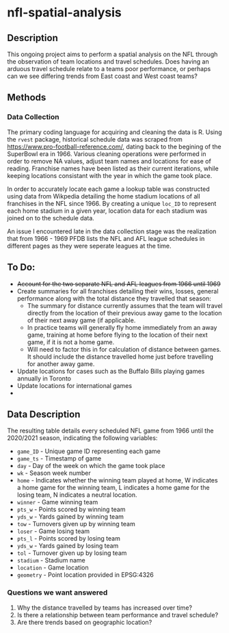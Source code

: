 # nfl-spatial-analysis

## Description

This ongoing project aims to perform a spatial analysis on the NFL through the observation of team locations and travel schedules. Does having an arduous travel schedule relate to a teams poor performance, or perhaps can we see differing trends from East coast and West coast teams?

## Methods

### Data Collection

The primary coding language for acquiring and cleaning the data is R. Using the `rvest` package, historical schedule data was scraped from https://www.pro-football-reference.com/, dating back to the begining of the SuperBowl era in 1966. Various cleaning operations were performed in order to remove NA values, adjust team names and locations for ease of reading. Franchise names have been listed as their current iterations, while keeping locations consistant with the year in which the game took place. 

In order to accurately locate each game a lookup table was constructed using data from Wikpedia detailing the home stadium locations of all franchises in the NFL since 1966. By creating a unique `loc_ID` to represent each home stadium in a given year, location data for each stadium was joined on to the schedule data. 

An issue I encountered late in the data collection stage was the realization that from 1966 - 1969 PFDB lists the NFL and AFL league schedules in different pages as they were seperate leagues at the time.

## To Do:
* ~~Account for the two separate NFL and AFL leagues from 1966 until 1969~~
* Create summaries for all franchises detailing their wins, losses, general performance along with the total distance they travelled that season:
  * The summary for distance currently assumes that the team will travel directly from the location of their previous away game to the location of their next away game (if applicable.
  * In practice teams will generally fly home immediately from an away game, training at home before flying to the location of their next game, if it is not a home game.
  * Will need to factor this in for calculation of distance between games. It should include the distance travelled home just before travelling for another away game.
* Update locations for cases such as the Buffalo Bills playing games annually in Toronto
* Update locations for international games
* 


## Data Description

The resulting table details every scheduled NFL game from 1966 until the 2020/2021 season, indicating the following variables:

* `game_ID` - Unique game ID representing each game
* `game_ts` - Timestamp of game
* `day` - Day of the week on which the game took place
* `wk` - Season week number
* `home` - Indicates whether the winning team played at home, W indicates a home game for the winning team, L indicates a home game for the losing team, N indicates a neutral location.
* `winner` - Game winning team
* `pts_w` - Points scored by winning team
* `yds_w` - Yards gained by winning team
* `tow` - Turnovers given up by winning team
* `loser` - Game losing team
* `pts_l` - Points scored by losing team
* `yds_w` - Yards gained by losing team
* `tol` - Turnover given up by losing team
* `stadium` - Stadium name
* `location` - Game location
* `geometry` - Point location provided in EPSG:4326

### Questions we want answered

1)  Why the distance travelled by teams has increased over time?
2)  Is there a relationship between team performance and travel schedule?
3)  Are there trends based on geographic location?

